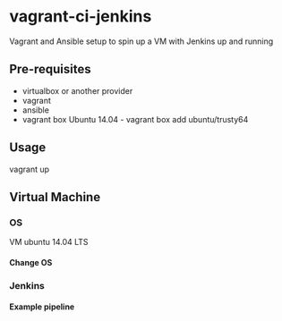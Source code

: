# vagrant-ci-jenkins
Vagrant and Ansible setup to spin up a VM with Jenkins up and running

## Pre-requisites

- virtualbox or another provider
- vagrant
- ansible
- vagrant box Ubuntu 14.04 - vagrant box add ubuntu/trusty64

## Usage

vagrant up

## Virtual Machine

### OS

VM ubuntu 14.04 LTS

#### Change OS


### Jenkins

#### Example pipeline
